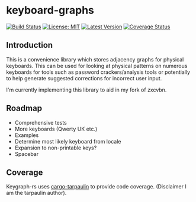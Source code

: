 # keyboard-graphs
[![Build Status](https://travis-ci.org/xd009642/keygraph-rs.svg?branch=master)](https://travis-ci.org/xd009642/keygraph-rs) [![License: MIT](https://img.shields.io/badge/License-MIT-yellow.svg)](https://opensource.org/licenses/MIT) [![Latest Version](https://img.shields.io/crates/v/keygraph-rs.svg)](https://crates.io/crates/keygraph-rs) [![Coverage Status](https://coveralls.io/repos/github/xd009642/keygraph-rs/badge.svg?branch=master)](https://coveralls.io/github/xd009642/keygraph-rs?branch=master)

## Introduction

This is a convenience library which stores adjacency graphs for physical keyboards. This can be used for looking at physical patterns on numerous keyboards for tools such as password crackers/analysis tools or potentially to help generate suggested corrections for incorrect user input.

I'm currently implementing this library to aid in my fork of zxcvbn.

## Roadmap

* Comprehensive tests
* More keyboards (Qwerty UK etc.)
* Examples
* Determine most likely keyboard from locale
* Expansion to non-printable keys? 
* Spacebar

## Coverage

Keygraph-rs uses [cargo-tarpaulin](https://github.com/xd009642/tarpaulin) to provide code coverage. (Disclaimer I am the tarpaulin author).
